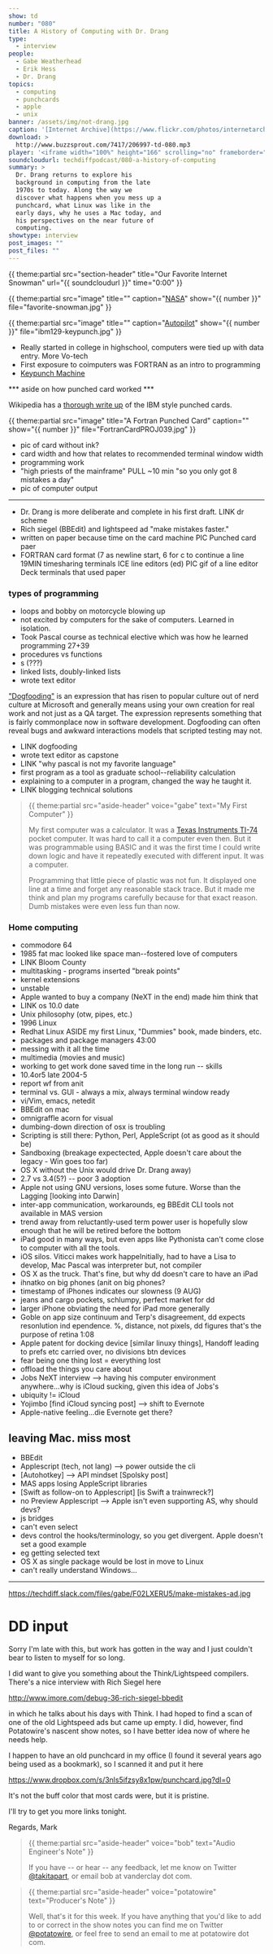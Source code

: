 ```yaml
---
show: td
number: "080"
title: A History of Computing with Dr. Drang
type:
  - interview
people:
  - Gabe Weatherhead
  - Erik Hess
  - Dr. Drang
topics:
  - computing
  - punchcards
  - apple
  - unix
banner: /assets/img/not-drang.jpg
caption: '[Internet Archive](https://www.flickr.com/photos/internetarchivebookimages/14783937073)'
download: >
  http://www.buzzsprout.com/7417/206997-td-080.mp3
player: '<iframe width="100%" height="166" scrolling="no" frameborder="no" src="https://w.soundcloud.com/player/?url=https%3A//api.soundcloud.com/tracks/169175884%3Fsecret_token%3Ds-jeIew&amp;color=ff5500&amp;auto_play=false&amp;hide_related=false&amp;show_comments=true&amp;show_user=true&amp;show_reposts=false"></iframe>'
soundcloudurl: techdiffpodcast/080-a-history-of-computing
summary: >
  Dr. Drang returns to explore his
  background in computing from the late
  1970s to today. Along the way we
  discover what happens when you mess up a
  punchcard, what Linux was like in the
  early days, why he uses a Mac today, and
  his perspectives on the near future of
  computing.
showtype: interview
post_images: ""
post_files: ""
---
```


{{ theme:partial src="section-header" title="Our Favorite Internet Snowman" url="{{ soundcloudurl }}" time="0:00" }}

{{ theme:partial src="image" title="" caption="[NASA](https://www.flickr.com/photos/nasacommons/7538102080/in/photostream/)" show="{{ number }}" file="favorite-snowman.jpg" }}


{{ theme:partial src="image" title="" caption="[Autopilot](http://en.wikipedia.org/wiki/File:IBM_129_Card_Data_Recorder.jpg)" show="{{ number }}" file="ibm129-keypunch.jpg" }}

* Really started in college in highschool, computers were tied up with data entry. More Vo-tech
* First exposure to coimputers was FORTRAN as an intro to programming
* [Keypunch Machine](http://en.wikipedia.org/wiki/Keypunch_machine)

*** aside on how punched card worked ***

Wikipedia has a [thorough write up](http://en.wikipedia.org/wiki/Punched_card) of the IBM style punched cards.

{{ theme:partial src="image" title="A Fortran Punched Card" caption="" show="{{ number }}" file="FortranCardPROJ039.jpg" }}


- pic of card without ink?
- card width and how that relates to recommended terminal window width
- programming work
- "high priests of the mainframe"
PULL ~10 min "so you only got 8 mistakes a day"
- pic of computer output
***
- Dr. Drang is more deliberate and complete in his first draft.
LINK dr scheme
- Rich siegel (BBEdit) and lightspeed ad "make mistakes faster."
- written on paper because time  on the card machine
PIC Punched card paer
- FORTRAN card format (7 as newline start, 6 for c to continue a line
19MIN
timesharing terminals
ICE
line editors (ed)
PIC gif of a line editor
Deck terminals that used paper

### types of programming
- loops and bobby on motorcycle blowing up
- not excited by computers for the sake of computers. Learned in isolation.
- Took Pascal course as technical elective which was how he learned programming 
27+39
- procedures vs functions
- s (???)
- linked lists, doubly-linked lists
- wrote text editor

["Dogfooding"](http://www.newrepublic.com/article/115349/dogfooding-tech-slang-working-out-glitches) is an expression that has risen to popular culture out of nerd culture at Microsoft and generally means using your own creation for real work and not just as a QA target. The expression represents something that is fairly commonplace now in software development. Dogfooding can often reveal bugs and awkward interactions models that scripted testing may not.

- LINK dogfooding
- wrote text editor as capstone
- LINK "why pascal is not my favorite language"
- first program as a tool as graduate school--reliability calculation
- explaining to a computer in a program, changed the way he taught it.
- LINK blogging technical solutions

> {{ theme:partial src="aside-header" voice="gabe" text="My First Computer" }}
>
> My first computer was a calculator. It was a [Texas Instruments TI-74](http://en.wikipedia.org/wiki/TI-74) pocket computer. It was hard to call it a computer even then. But it was programmable using BASIC and it was the first time I could write down logic and have it repeatedly executed with different input. It was a computer.
> 
> Programming that little piece of plastic was not fun. It displayed one line at a time and forget any reasonable stack trace. But it made me think and plan my programs carefully because for that exact reason. Dumb mistakes were even less fun than now.


### Home computing
- commodore 64 
- 1985 fat mac looked like space man--fostered love of computers
- LINK Bloom County
- multitasking - programs inserted "break points"
- kernel extensions
- unstable
- Apple wanted to buy a company (NeXT in the end) made him think that 
- LINK os 10.0 date
- Unix philosophy (otw, pipes, etc.)
- 1996 Linux
- Redhat Linux
ASIDE my first Linux, "Dummies" book, made binders, etc.
- packages and package managers
43:00
- messing with it all the time
- multimedia (movies and music)
- working to get work done saved time in the long run -- skills
- 10.4or5 late 2004-5
- report wf from anit
- terminal vs. GUI - always a mix, always terminal window ready
- vi/Vim, emacs, netedit
- BBEdit on mac
- omnigraffle acorn for visual 
- dumbing-down direction of osx is troubling
- Scripting is still there: Python, Perl, AppleScript (ot as good as it should be)
- Sandboxing (breakage expectected, Apple doesn't care about the legacy - Win goes too far)
- OS X without the Unix would drive Dr. Drang away)
- 2.7 vs 3.4(5?) -- poor 3 adoption
- Apple not using GNU versions, loses some future. Worse than the Lagging [looking into Darwin]
- inter-app communication, workarounds, eg BBEdit CLI tools not available in MAS version
- trend away from reluctantly-used term power user is hopefully slow enough that he will be retired before the bottom
- iPad good in many ways, but even apps like Pythonista can't come close to computer with all the tools.
- iOS silos. Viticci makes work happeInitially, had to have a Lisa to develop, Mac Pascal was interpreter but, not compiler
- OS X as the truck. That's fine, but why dd doesn't care to have an iPad
- ihnatko on big phones (anit on big phones?
- timestamp of iPhones indicates our slowness (9 AUG)
- jeans and cargo pockets, schlumpy, perfect market for dd
- larger iPhone obviating the need for iPad more generally
- Goble on app size continuum and Terp's disagreement, dd expects resonlution ind ependence. %, distance, not pixels, dd figures that's the purpose of retina
1:08
- Apple patent for docking device [similar linuxy things], Handoff leading to prefs etc carried over, no divisions btn devices
- fear being one thing lost = everything lost
- offload the things you care about
- Jobs NeXT interview --> having his computer environment anywhere...why is iCloud sucking, given this idea of Jobs's
- ubiquity != iCloud
- Yojimbo [find iCloud syncing post] --> shift to Evernote
- Apple-native feeling...die Evernote get there?
## leaving Mac. miss most
- BBEdit
- Applescript (tech, not lang) --> power outside the cli
- [Autohotkey] --> API mindset [Spolsky post]
- MAS apps losing AppleScript libraries
- [Swift as follow-on to Applescript] [is Swift a trainwreck?]
- no Preview Applescript --> Apple isn't even supporting AS, why should devs?
- js bridges
- can't even select 
- devs control the hooks/terminology, so you get divergent. Apple doesn't set a good example
- eg getting selected text
- OS X as single package would be lost in move to Linux
- can't really understand Windows...


* * * 

https://techdiff.slack.com/files/gabe/F02LXERU5/make-mistakes-ad.jpg

# DD input
Sorry I'm late with this, but work has gotten in the way and I just couldn't bear to listen to myself for so long.

I did want to give you something about the Think/Lightspeed compilers. There's a nice interview with Rich Siegel here

http://www.imore.com/debug-36-rich-siegel-bbedit

in which he talks about his days with Think. I had hoped to find a scan of one of the old Lightspeed ads but came up empty. I did, however, find Potatowire's nascent show notes, so I have better idea now of where he needs help.

I happen to have an old punchcard in my office (I found it several years ago being used as a bookmark), so I scanned it and put it here

https://www.dropbox.com/s/3nls5ifzsy8x1pw/punchcard.jpg?dl=0

It's not the buff color that most cards were, but it is pristine.

I'll try to get you more links tonight.

Regards,
Mark

> {{ theme:partial src="aside-header" voice="bob" text="Audio Engineer's Note" }}
>
> If you have -- or hear -- any feedback, let me know on Twitter [@takitapart](http://twitter.com/takitapart/), or email bob at vanderclay dot com.

> {{ theme:partial src="aside-header" voice="potatowire" text="Producer's Note" }}
>
> Well, that's it for this week. If you have anything that you'd like to add to or correct in the show notes you can find me on Twitter [@potatowire](http://twitter.com/potatowire/), or feel free to send an email to me at potatowire dot com.
